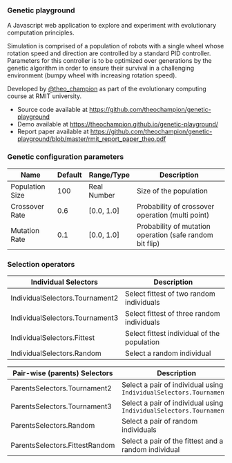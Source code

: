 ### Genetic playground

A Javascript web application to explore and experiment with evolutionary computation principles.

Simulation is comprised of a population of robots with a single wheel whose rotation speed and direction are controlled by a standard PID controller. Parameters for this controller is to be optimized over generations by the genetic algorithm in order to ensure their survival in a challenging environment (bumpy wheel with increasing rotation speed).

Developed by [@theo_champion](https://github.com/theochampion) as part of the evolutionary computing course at RMIT university.

- Source code available at https://github.com/theochampion/genetic-playground
- Demo available at https://theochampion.github.io/genetic-playground/
- Report paper available at https://github.com/theochampion/genetic-playground/blob/master/rmit_report_paper_theo.pdf

### Genetic configuration parameters

| Name            | Default | Range/Type  | Description                                              |
| --------------- | ------- | ----------- | -------------------------------------------------------- |
| Population Size | 100     | Real Number | Size of the population                                   |
| Crossover Rate  | 0.6     | [0.0, 1.0]  | Probability of crossover operation (multi point)         |
| Mutation Rate   | 0.1     | [0.0, 1.0]  | Probability of mutation operation (safe random bit flip) |

### Selection operators

| Individual Selectors            | Description                                 |
| ------------------------------- | ------------------------------------------- |
| IndividualSelectors.Tournament2 | Select fittest of two random individuals    |
| IndividualSelectors.Tournament3 | Select fittest of three random individuals  |
| IndividualSelectors.Fittest     | Select fittest individual of the population |
| IndividualSelectors.Random      | Select a random individual                  |

| Pair-wise (parents) Selectors  | Description                                                         |
| ------------------------------ | ------------------------------------------------------------------- |
| ParentsSelectors.Tournament2   | Select a pair of individual using `IndividualSelectors.Tournament2` |
| ParentsSelectors.Tournament3   | Select a pair of individual using `IndividualSelectors.Tournament3` |
| ParentsSelectors.Random        | Select a pair of random individuals                                 |
| ParentsSelectors.FittestRandom | Select a pair of the fittest and a random individual                |
